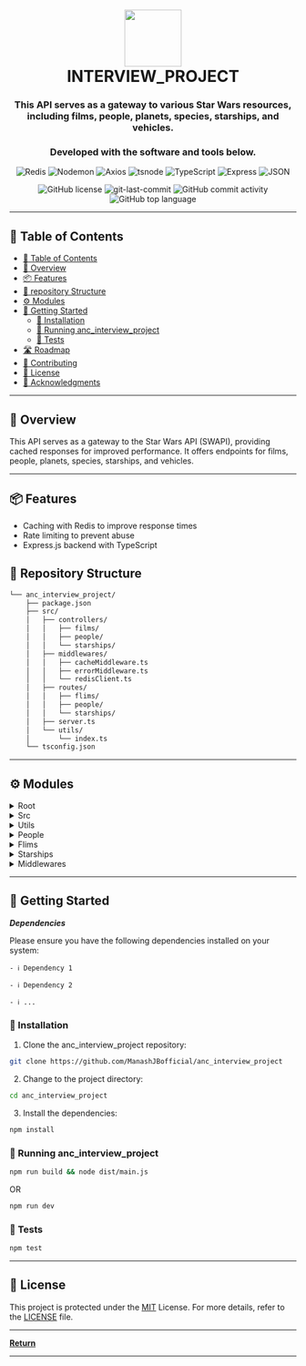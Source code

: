 <div align="center">
<h1 align="center">
<img src="https://github.com/ManashJBofficial/anc_interview_project/assets/51418862/8be87acb-07e3-4db4-b18e-4c72f8300690" width="100" />
<br>INTERVIEW_PROJECT</h1>
<h3>This API serves as a gateway to various Star Wars resources, including films, people, planets, species, starships, and vehicles.</h3>
<h3>Developed with the software and tools below.</h3>

<p align="center">
<img src="https://img.shields.io/badge/Redis-DC382D.svg?style=flat-square&logo=Redis&logoColor=white" alt="Redis" />
<img src="https://img.shields.io/badge/Nodemon-76D04B.svg?style=flat-square&logo=Nodemon&logoColor=white" alt="Nodemon" />
<img src="https://img.shields.io/badge/Axios-5A29E4.svg?style=flat-square&logo=Axios&logoColor=white" alt="Axios" />
<img src="https://img.shields.io/badge/tsnode-3178C6.svg?style=flat-square&logo=ts-node&logoColor=white" alt="tsnode" />
<img src="https://img.shields.io/badge/TypeScript-3178C6.svg?style=flat-square&logo=TypeScript&logoColor=white" alt="TypeScript" />
<img src="https://img.shields.io/badge/Express-000000.svg?style=flat-square&logo=Express&logoColor=white" alt="Express" />
<img src="https://img.shields.io/badge/JSON-000000.svg?style=flat-square&logo=JSON&logoColor=white" alt="JSON" />
</p>
<img src="https://img.shields.io/github/license/ManashJBofficial/anc_interview_project?style=flat-square&color=5D6D7E" alt="GitHub license" />
<img src="https://img.shields.io/github/last-commit/ManashJBofficial/anc_interview_project?style=flat-square&color=5D6D7E" alt="git-last-commit" />
<img src="https://img.shields.io/github/commit-activity/m/ManashJBofficial/anc_interview_project?style=flat-square&color=5D6D7E" alt="GitHub commit activity" />
<img src="https://img.shields.io/github/languages/top/ManashJBofficial/anc_interview_project?style=flat-square&color=5D6D7E" alt="GitHub top language" />
</div>

---

## 📖 Table of Contents
- [📖 Table of Contents](#-table-of-contents)
- [📍 Overview](#-overview)
- [📦 Features](#-features)
- [📂 repository Structure](#-repository-structure)
- [⚙️ Modules](#modules)
- [🚀 Getting Started](#-getting-started)
    - [🔧 Installation](#-installation)
    - [🤖 Running anc_interview_project](#-running-anc_interview_project)
    - [🧪 Tests](#-tests)
- [🛣 Roadmap](#-roadmap)
- [🤝 Contributing](#-contributing)
- [📄 License](#-license)
- [👏 Acknowledgments](#-acknowledgments)

---


## 📍 Overview

This API serves as a gateway to the Star Wars API (SWAPI), providing cached responses for improved performance. It offers endpoints for films, people, planets, species, starships, and vehicles.

---

## 📦 Features

- Caching with Redis to improve response times
- Rate limiting to prevent abuse
- Express.js backend with TypeScript


## 📂 Repository Structure

```sh
└── anc_interview_project/
    ├── package.json
    ├── src/
    │   ├── controllers/
    │   │   ├── films/
    │   │   ├── people/
    │   │   └── starships/
    │   ├── middlewares/
    │   │   ├── cacheMiddleware.ts
    │   │   ├── errorMiddleware.ts
    │   │   └── redisClient.ts
    │   ├── routes/
    │   │   ├── flims/
    │   │   ├── people/
    │   │   └── starships/
    │   ├── server.ts
    │   └── utils/
    │       └── index.ts
    └── tsconfig.json

```

---

## ⚙️ Modules

<details closed><summary>Root</summary>

| File                                                                                               | Summary       |
| ---                                                                                                | ---           |
| [tsconfig.json](https://github.com/ManashJBofficial/anc_interview_project/blob/main/tsconfig.json) | ► Typescript Configuration File |
| [package.json](https://github.com/ManashJBofficial/anc_interview_project/blob/main/package.json)   | ► Npm Package Manager File |

</details>

<details closed><summary>Src</summary>

| File                                                                                           | Summary       |
| ---                                                                                            | ---           |
| [server.ts](https://github.com/ManashJBofficial/anc_interview_project/blob/main/src/server.ts) | ► Entrypoint of the API |

</details>

<details closed><summary>Utils</summary>

| File                                                                                               | Summary       |
| ---                                                                                                | ---           |
| [index.ts](https://github.com/ManashJBofficial/anc_interview_project/blob/main/src/utils/index.ts) | ► Main utility function File |

</details>

<details closed><summary>People</summary>

| File                                                                                                                                              | Summary       |
| ---                                                                                                                                               | ---           |
| [peopleRoute.ts](https://github.com/ManashJBofficial/anc_interview_project/blob/main/src/routes/people/peopleRoute.ts)                            | ► People Route API File |
| [getPeopleById.ts](https://github.com/ManashJBofficial/anc_interview_project/blob/main/src/controllers/people/getPeopleById.ts)                   | ► People Controller File to get people data by ID |
| [getAllPeopleController.ts](https://github.com/ManashJBofficial/anc_interview_project/blob/main/src/controllers/people/getAllPeopleController.ts) | ► People Controller File to get all peoples data |

</details>

<details closed><summary>Flims</summary>

| File                                                                                                                | Summary       |
| ---                                                                                                                 | ---           |
| [filmsRoute.ts](https://github.com/ManashJBofficial/anc_interview_project/blob/main/src/routes/flims/filmsRoute.ts) | ► Films Route API File |
| [getFilmsController.ts](https://github.com/ManashJBofficial/anc_interview_project/blob/main/src/controllers/films/getFilmsController.ts) | ► Films Controller File to get all films data |
| [getFilmsById.ts](https://github.com/ManashJBofficial/anc_interview_project/blob/main/src/controllers/films/getFilmsById.ts)             | ► Films Controller File to get films data by ID |

</details>

<details closed><summary>Starships</summary>

| File                                                                                                                                                 | Summary       |
| ---                                                                                                                                                  | ---           |
| [starShipsRoute.ts](https://github.com/ManashJBofficial/anc_interview_project/blob/main/src/routes/starships/starShipsRoute.ts)                      | ► Starships Route API File |
| [getStarshipsController.ts](https://github.com/ManashJBofficial/anc_interview_project/blob/main/src/controllers/starships/getStarshipsController.ts) | ► Starships Controller File to get all starships data  |
| [getStarshipsById.ts](https://github.com/ManashJBofficial/anc_interview_project/blob/main/src/controllers/starships/getStarshipsById.ts)             | ► Starships Controller File to get starships data by ID |

</details>

<details closed><summary>Middlewares</summary>

| File                                                                                                                         | Summary       |
| ---                                                                                                                          | ---           |
| [errorMiddleware.ts](https://github.com/ManashJBofficial/anc_interview_project/blob/main/src/middlewares/errorMiddleware.ts) | ► Error & Not Found Middleware File |
| [cacheMiddleware.ts](https://github.com/ManashJBofficial/anc_interview_project/blob/main/src/middlewares/cacheMiddleware.ts) | ► Redis Cache Middleware File |
| [redisClient.ts](https://github.com/ManashJBofficial/anc_interview_project/blob/main/src/middlewares/redisClient.ts)         | ► Redis Client File |

</details>

</details>

---

## 🚀 Getting Started

***Dependencies***

Please ensure you have the following dependencies installed on your system:

`- ℹ️ Dependency 1`

`- ℹ️ Dependency 2`

`- ℹ️ ...`

### 🔧 Installation

1. Clone the anc_interview_project repository:
```sh
git clone https://github.com/ManashJBofficial/anc_interview_project
```

2. Change to the project directory:
```sh
cd anc_interview_project
```

3. Install the dependencies:
```sh
npm install
```

### 🤖 Running anc_interview_project

```sh
npm run build && node dist/main.js
```
OR
```sh
npm run dev
```

### 🧪 Tests
```sh
npm test
```

---

## 📄 License

This project is protected under the [MIT](https://choosealicense.com/licenses/mit/#) License. For more details, refer to the [LICENSE](https://github.com/ManashJBofficial/anc_interview_project/blob/main/LICENSE) file.

---

[**Return**](#Top)

---
